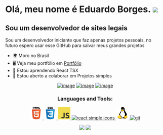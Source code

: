 Olá, meu nome é Eduardo Borges. ![](https://user-images.githubusercontent.com/18350557/176309783-0785949b-9127-417c-8b55-ab5a4333674e.gif)
==========================================================================================================================================

Sou um desenvolvedor de sites legais
------------------------------------

Sou um desenvolvedor iniciante que faz apenas projetos pessoais, no futuro espero usar esse GitHub para salvar meus grandes projetos

*   🌍 Moro no Brasil
*   🖥️ Veja meu portfólio em [Portfólio](http://https://duduborgesestudante.github.io/portfolio/index.html)[](http://https://duduborgesestudante.github.io/portfolio/index.html)
*   🧠 Estou aprendendo React TSX
*   🤝 Estou aberto a colaborar em Projetos simples
<div align="center">

[![image](https://img.shields.io/badge/LinkedIn-0077B5?style=for-the-badge&logo=linkedin&logoColor=white)]([https://www.linkedin.com/in/eduardo-borges-cambraia-809225269/])
[![image](https://img.shields.io/badge/Instagram-E4405F?style=for-the-badge&logo=instagram&logoColor=white)](https://www.instagram.com/borges_ip/)
[![image](https://img.shields.io/badge/Gmail-D14836?style=for-the-badge&logo=gmail&logoColor=white)](mailto:duduborges333969@gmail.com)
  
</div>

<h3 align="center">Languages and Tools:</h3>

<p align="center"> 
  <a href="https://www.w3.org/html/" target="_blank"> 
    <img src="https://raw.githubusercontent.com/devicons/devicon/master/icons/html5/html5-original-wordmark.svg" alt="html5" width="40" height="40"/> 
  </a>
  <a href="https://www.w3schools.com/css/" target="_blank"> 
    <img src="https://raw.githubusercontent.com/devicons/devicon/master/icons/css3/css3-original-wordmark.svg" alt="css3" width="40" height="40"/> 
  </a> 
  <a href="https://developer.mozilla.org/en-US/docs/Web/JavaScript" target="_blank"> 
    <img src="https://raw.githubusercontent.com/devicons/devicon/master/icons/javascript/javascript-original.svg" alt="javascript" width="40" height="40"/> 
  </a> 
  <a href="https://pt-br.legacy.reactjs.org/" target="_blank"> 
    <img alt="react simple icons" src="https://github.com/icons-pack/react-simple-icons/blob/main/docs/images/svg/react-simple-icons.svg" width="150"  width="40" height="40"/> 
  </a> 
  <a href="https://www.linux.org/" target="_blank"> 
    <img src="https://raw.githubusercontent.com/devicons/devicon/master/icons/linux/linux-original.svg" alt="linux" width="40" height="40"/> 
  </a> 
  <a href="https://git-scm.com/" target="_blank"> 
    <img src="https://www.vectorlogo.zone/logos/git-scm/git-scm-icon.svg" alt="git" width="40" height="40"/> 
  </a>
</p>

<p align= "center">
  <img height= "150" src="https://github-readme-stats.vercel.app/api?username=duduborges&theme=react&show_icons=true&include_all_commits=true" />
  <img height= "150" src="https://github-readme-stats.vercel.app/api/top-langs/?username=duduborges&theme=react&layout=compact" />
</p>
